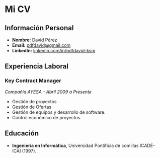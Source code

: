 # Mi CV

## Información Personal
- **Nombre:** David Pérez
- **Email:** pdfdavid@gmail.com
- **LinkedIn:** [linkedin.com/in/pdfdavid-ksm](https://linkedin.com/in/pdfdavid-ksm)

## Experiencia Laboral
### Key Contract Manager
*Compañía AYESA - Abril 2009 a Presente*
- Gestión de proyectos
- Gestión de Ofertas
- Gestión de equipos y desarrollo de software.
- Control económico de proyectos.

## Educación
- **Ingeniería en Informática**, Universidad Pontificia de comillas ICADE-ICAI (1997).
